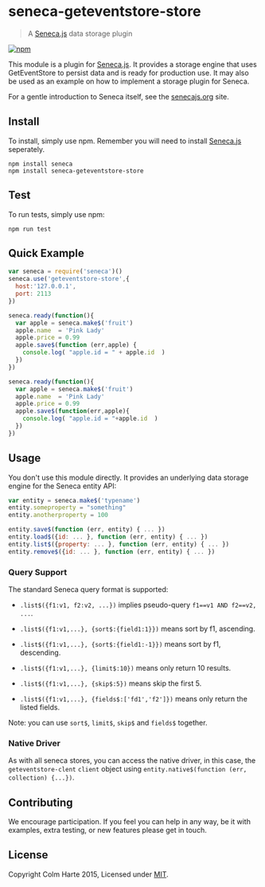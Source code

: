 # seneca-geteventstore-store

> A [Seneca.js][] data storage plugin

[![npm][npm-badge]][npm-url]

This module is a plugin for [Seneca.js][]. It provides a storage engine that uses
GetEventStore to persist data and is ready for production use. It may also be used as
an example on how to implement a storage plugin for Seneca.

For a gentle introduction to Seneca itself, see the [senecajs.org][seneca.js] site.

## Install
To install, simply use npm. Remember you will need to install [Seneca.js][]
seperately.

```
npm install seneca
npm install seneca-geteventstore-store
```

## Test
To run tests, simply use npm:

```
npm run test
```

## Quick Example

``` js
var seneca = require('seneca')()
seneca.use('geteventstore-store',{
  host:'127.0.0.1',
  port: 2113
})

seneca.ready(function(){
  var apple = seneca.make$('fruit')
  apple.name  = 'Pink Lady'
  apple.price = 0.99
  apple.save$(function (err,apple) {
    console.log( "apple.id = " + apple.id  )
  })
})

seneca.ready(function(){
  var apple = seneca.make$('fruit')
  apple.name  = 'Pink Lady'
  apple.price = 0.99
  apple.save$(function(err,apple){
    console.log( "apple.id = "+apple.id  )
  })
})
```

## Usage
You don't use this module directly. It provides an underlying data storage engine for the Seneca entity API:

```js
var entity = seneca.make$('typename')
entity.someproperty = "something"
entity.anotherproperty = 100

entity.save$(function (err, entity) { ... })
entity.load$({id: ... }, function (err, entity) { ... })
entity.list$({property: ... }, function (err, entity) { ... })
entity.remove$({id: ... }, function (err, entity) { ... })
```

### Query Support
The standard Seneca query format is supported:

- `.list$({f1:v1, f2:v2, ...})` implies pseudo-query `f1==v1 AND f2==v2, ...`.

- `.list$({f1:v1,...}, {sort$:{field1:1}})` means sort by f1, ascending.

- `.list$({f1:v1,...}, {sort$:{field1:-1}})` means sort by f1, descending.

- `.list$({f1:v1,...}, {limit$:10})` means only return 10 results.

- `.list$({f1:v1,...}, {skip$:5})` means skip the first 5.

- `.list$({f1:v1,...}, {fields$:['fd1','f2']})` means only return the listed fields.

Note: you can use `sort$`, `limit$`, `skip$` and `fields$` together.

### Native Driver
As with all seneca stores, you can access the native driver, in this case, the `geteventstore-clent` `client` object using `entity.native$(function (err, collection) {...})`.

## Contributing
We encourage participation. If you feel you can help in any way, be it with
examples, extra testing, or new features please get in touch.

## License
Copyright Colm Harte 2015, Licensed under [MIT][].

[npm-badge]: https://img.shields.io/npm/v/seneca-geteventstore-store.svg?style=flat-square
[npm-url]: https://npmjs.org/package/seneca-geteventstore-store

[MIT]: ./LICENSE
[Seneca.js]: https://www.npmjs.com/package/seneca
